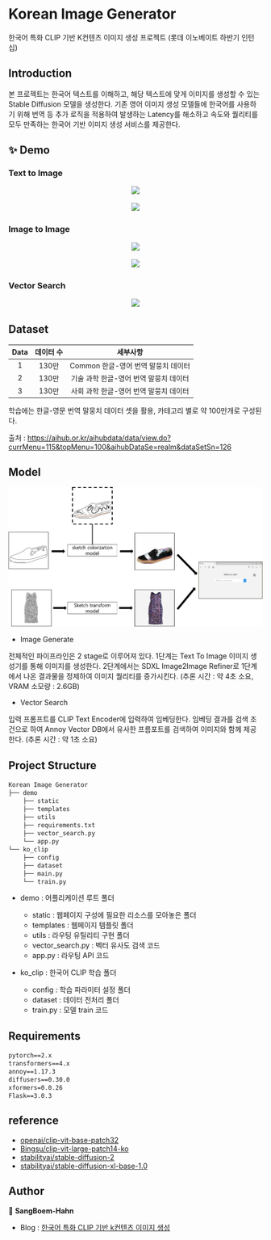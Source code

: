 # Korean Image Generator
한국어 특화 CLIP 기반 K컨텐츠 이미지 생성 프로젝트 (롯데 이노베이트 하반기 인턴십)

## Introduction

본 프로젝트는 한국어 텍스트를 이해하고, 해당 텍스트에 맞게 이미지를 생성할 수 있는 Stable Diffusion 모델을 생성한다. 기존 영어 이미지 생성 모델들에 한국어를 사용하기 위해 번역 등 추가 로직을 적용하여 발생하는 Latency를 해소하고 속도와 퀄리티를 모두 만족하는 한국어 기반 이미지 생성 서비스를 제공한다.

## ✨ Demo

### Text to Image
<p align ="center">
  <img src = "https://github.com/user-attachments/assets/ab1bf4ba-5b94-4439-aec0-d31591079c7d">
</p>

<p align ="center">
  <img src = "https://github.com/user-attachments/assets/b62c9331-7151-4837-b534-7dc25d155f1d">
</p>

### Image to Image
<p align ="center">
  <img src = "https://github.com/user-attachments/assets/0efd9920-0920-4dcd-a1d5-d5cbc95ddbf1">
</p>

<p align ="center">
  <img src = "https://github.com/user-attachments/assets/de3e38e1-33cf-4a41-b3ed-8ad7224e62b6">
</p>


### Vector Search
<p align ="center">
  <img src = "https://github.com/user-attachments/assets/c48a7e5f-2568-4c4a-8e94-a3620f0e06c9">
</p>

## Dataset

|Data|데이터 수|세부사항|
|:-:|:-:|:-:|
|1|130만|Common 한글-영어 번역 말뭉치 데이터|
|2|130만|기술 과학 한글-영어 번역 말뭉치 데이터|
|3|130만|사회 과학 한글-영어 번역 말뭉치 데이터|

학습에는 한글-영문 번역 말뭉치 데이터 셋을 활용, 카테고리 별로 약 100만개로 구성된다.

출처 : https://aihub.or.kr/aihubdata/data/view.do?currMenu=115&topMenu=100&aihubDataSe=realm&dataSetSn=126

## Model

![project_pipeline](https://github.com/SangBeom-Hahn/Sketch2Fashion/blob/main/assests/model.png)

- Image Generate

전체적인 파이프라인은 2 stage로 이루어져 있다. 1단계는 Text To Image 이미지 생성기를 통해 이미지를 생성한다. 2단계에서는 SDXL Image2Image Refiner로 1단계에서 나온 결과물을 정제하여 이미지 퀄리티를 증가시킨다. (추론 시간 : 약 4초 소요, VRAM 소모량 : 2.6GB)

- Vector Search

입력 프롬프트를 CLIP Text Encoder에 입력하여 임베딩한다. 임베딩 결과를 검색 조건으로 하여 Annoy Vector DB에서 유사한 프름포트를 검색하여 이미지와 함께 제공한다. (추론 시간 : 약 1초 소요)

## Project Structure

```
Korean Image Generator
├── demo
    ├── static
    ├── templates
    ├── utils
    ├── requirements.txt
    ├── vector_search.py
    └── app.py
└── ko_clip
    ├── config
    ├── dataset
    ├── main.py
    └── train.py
```

- demo : 어플리케이션 루트 폴더
    - static : 웹페이지 구성에 필요한 리소스를 모아놓은 폴더
    - templates : 웹페이지 템플릿 폴더
    - utils : 라우팅 유틸리티 구현 폴더
    - vector_search.py : 벡터 유사도 검색 코드
    - app.py : 라우팅 API 코드
 
- ko_clip : 한국어 CLIP 학습 폴더
    - config : 학습 파라미터 설정 폴더
    - dataset : 데이터 전처리 폴더
    - train.py : 모델 train 코드

## Requirements
```
pytorch==2.x
transformers==4.x
annoy==1.17.3
diffusers==0.30.0
xformers=0.0.26
Flask==3.0.3
```

## reference
- [openai/clip-vit-base-patch32](https://huggingface.co/openai/clip-vit-base-patch32)
- [Bingsu/clip-vit-large-patch14-ko](https://huggingface.co/Bingsu/clip-vit-large-patch14-ko)
- [stabilityai/stable-diffusion-2](https://huggingface.co/stabilityai/stable-diffusion-2)
- [stabilityai/stable-diffusion-xl-base-1.0](https://huggingface.co/stabilityai/stable-diffusion-xl-base-1.0)
  
## Author

👤 **SangBoem-Hahn**
- Blog : [한국어 특화 CLIP 기반 k컨텐츠 이미지 생성](https://hsb422.tistory.com/entry/%E3%85%81-2)
